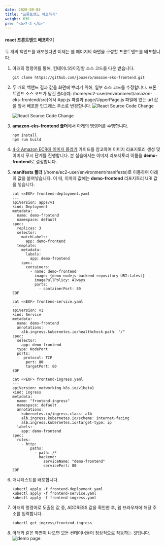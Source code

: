 ```yaml
---
date: 2020-09-03
title: "프론트앤드 배포하기"
weight: 630
pre: "<b>7-3 </b>"
---
```


#### react 프론트앤드 배포하기
두 개의 백앤드를 배포했다면 이제는 웹 페이지의 화면을 구성할 프론트앤드를 배포합니다. 

1. 아래의 명령어를 통해, 컨테이너라이징할 소스 코드를 다운 받습니다.
    ```
    git clone https://github.com/joozero/amazon-eks-frontend.git
    ```
2. 두 개의 백앤드 결과 값을 화면에 뿌리기 위해, 일부 소스 코드를 수정합니다. 프론트앤드 소스 코드가 담긴 폴더(예: /home/ec2-user/environment/amazon-eks-frontend/src)에서 App.js 파일과 page/UpperPage.js 파일에 있는 url 값을 앞서 배포한 인그레스 주소로 변경합니다. 
    ![React Source Code Change](/images/service_launch/frontend-source-code01.png)

    ![React Source Code Change](/images/service_launch/frontend-source-code02.png)

3. **amazon-eks-frontend 폴더**에서 아래의 명령어를 수행합니다.
    ```
    npm install
    npm run build
    ```
4. [4-2 Amazon ECR에 이미지 올리기](https://master.d3s71i2n51x60t.amplifyapp.com/ko/container_image/push_to_ecr/) 가이드를 참고하여 이미지 리포지토리 생성 및 이미지 푸시 단계를 진행합니다. 본 실습에서는 이미지 리포지토리 이름을 **demo-frontend**로 설정합니다.

5. **manifests 폴더** (/home/ec2-user/environment/manifests)로 이동하여 아래의 값을 붙여넣습니다. 이 때, 이미지 값에는 **demo-frontend** 리포지토리 URI 값을 넣습니다.
    ```
    cat <<EOF> frontend-deployment.yaml
    ---
    apiVersion: apps/v1
    kind: Deployment
    metadata:
      name: demo-frontend
      namespace: default
    spec:
      replicas: 3
      selector:
        matchLabels:
          app: demo-frontend
      template:
        metadata:
          labels:
            app: demo-frontend
        spec:
          containers:
            - name: demo-frontend
              image: {demo-nodejs-backend repository URI:latest}
              imagePullPolicy: Always
              ports:
                - containerPort: 80
    EOF
    ```

    ```
    cat <<EOF> frontend-service.yaml
    ---
    apiVersion: v1
    kind: Service
    metadata:
      name: demo-frontend
      annotations:
        alb.ingress.kubernetes.io/healthcheck-path: "/"
    spec:
      selector:
        app: demo-frontend
      type: NodePort
      ports:
      -  protocol: TCP
          port: 80
          targetPort: 80
    EOF
    ```

    ```
    cat <<EOF> frontend-ingress.yaml
    ---
    apiVersion: networking.k8s.io/v1beta1
    kind: Ingress
    metadata:
      name: "frontend-ingress"
      namespace: default
      annotations:
        kubernetes.io/ingress.class: alb
        alb.ingress.kubernetes.io/scheme: internet-facing
        alb.ingress.kubernetes.io/target-type: ip
      labels:
        app: demo-frontend
    spec:
      rules:
        - http:
            paths:
              - path: /*
                backend:
                  serviceName: "demo-frontend"
                  servicePort: 80
    EOF
    ```
6. 매니페스트를 배포합니다.
    ```
    kubectl apply -f frontend-deployment.yaml
    kubectl apply -f frontend-service.yaml
    kubectl apply -f frontend-ingress.yaml
    ```
7. 아래의 명령어로 도출된 값 중, ADDRESS 값을 확인한 후, 웹 브라우저에 해당 주소를 입력합니다.
    ```
    kubectl get ingress/frontend-ingress
    ```
8. 아래와 같은 화면이 나오면 모든 컨테이너들이 정상적으로 작동하는 것입니다.
   ![demo page](/images/service_launch/demo-complete-page.png)
